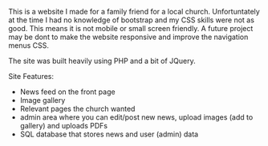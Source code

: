 This is a website I made for a family friend for a local church. Unfortuntately at the time I had no knowledge of bootstrap and my CSS skills were not as good. This means it is not mobile or small screen friendly. A future project may be dont to make the website responsive and improve the navigation menus CSS.

The site was built heavily using PHP and a bit of JQuery.

Site Features:

- News feed on the front page
- Image gallery
- Relevant pages the church wanted
- admin area where you can edit/post new news, upload images (add to gallery) and uploads PDFs
- SQL database that stores news and user (admin) data
